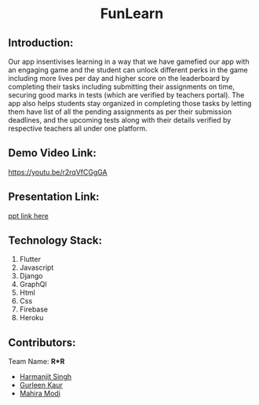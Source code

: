 
<h1 align="center">FunLearn</h1>
<p align="center">
</p>




## Introduction:
  Our app insentivises learning in a way that we have gamefied our app with an engaging game and the student can unlock different perks in the game including more lives per day and higher score on the leaderboard by completing their tasks including submitting their assignments on time, securing good marks in tests (which are verified by teachers portal). The app also helps students stay organized in completing those tasks by letting them have list of all the pending assignments as per their submission deadlines, and the upcoming tests along with their details verified by respective teachers all under one platform.
  
## Demo Video Link:
  <a href="https://youtu.be/r2rqVfCGgGA">https://youtu.be/r2rqVfCGgGA</a>
  
## Presentation Link:
  <a href="https://docs.google.com/presentation/d/1iYNTgVvr-KmEG4tz79K3KTzNWP7I05vn44svFoQsoa4/edit?usp=sharing"> ppt link here </a>
  

## Technology Stack:
  1) Flutter
  2) Javascript
  3) Django
  4) GraphQl
  5) Html
  6) Css
  7) Firebase
  8) Heroku
  

## Contributors:

Team Name: __R*R__

* [Harmanjit Singh](https://github.com/Harmanjit14)
* [Gurleen Kaur](https://github.com/gurleen-kaur1313)
* [Mahira Modi](https://github.com/Mahiramodi)



